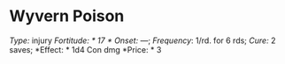 ﻿---
name: Wyvern Poison
type: injury
fortitude: 17
onset: —
frequency: 1/rd. for 6 rds
effect:
  "1d4 Con dmg"
cure: 2 saves
price: 3
---

# Wyvern Poison
 *Type:* injury
*Fortitude: * 17 * Onset:* —;  *Frequency*: 1/rd. for 6 rds;  *Cure:* 2 saves; 
*Effect: * 1d4 Con dmg
*Price: * 3